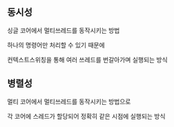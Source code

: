 ## 동시성

싱글 코어에서 멀티쓰레드를 동작시키는 방법

하나의 명령어만 처리할 수 있기 때문에

컨텍스트스위칭을 통해 여러 쓰레드를 번갈아가며 실행되는 방식

## 병렬성

멀티 코어에서 멀티쓰레드를 동작시키는 방법으로

각 코어에 스레드가 할당되어 정확히 같은 시점에 실행되는 방식